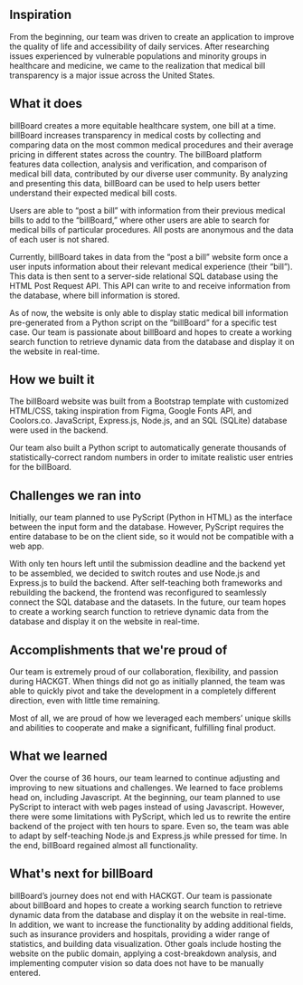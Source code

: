 ## Inspiration
From the beginning, our team was driven to create an application to improve the quality of life and accessibility of daily services. After researching issues experienced by vulnerable populations and minority groups in healthcare and medicine, we came to the realization that medical bill transparency is a major issue across the United States.

## What it does
billBoard creates a more equitable healthcare system, one bill at a time. billBoard increases transparency in medical costs by collecting and comparing data on the most common medical procedures and their average pricing in different states across the country. The billBoard platform features data collection, analysis and verification, and comparison of medical bill data, contributed by our diverse user community. By analyzing and presenting this data, billBoard can be used to help users better understand their expected medical bill costs.

Users are able to “post a bill” with information from their previous medical bills to add to the “billBoard,” where other users are able to search for medical bills of particular procedures. All posts are anonymous and the data of each user is not shared.

Currently, billBoard takes in data from the “post a bill” website form once a user inputs information about their relevant medical experience (their “bill”). This data is then sent to a server-side relational SQL database using the HTML Post Request API. This API can write to and receive information from the database, where bill information is stored. 

As of now, the website is only able to display static medical bill information pre-generated from a Python script on the “billBoard” for a specific test case. Our team is passionate about billBoard and hopes to create a working search function to retrieve dynamic data from the database and display it on the website in real-time.

## How we built it
The billBoard website was built from a Bootstrap template with customized HTML/CSS, taking inspiration from Figma, Google Fonts API, and Coolors.co. JavaScript, Express.js, Node.js, and an SQL (SQLite) database were used in the backend. 

Our team also built a Python script to automatically generate thousands of statistically-correct random numbers in order to imitate realistic user entries for the billBoard.

## Challenges we ran into
Initially, our team planned to use PyScript (Python in HTML) as the interface between the input form and the database. However, PyScript requires the entire database to be on the client side, so it would not be compatible with a web app.

With only ten hours left until the submission deadline and the backend yet to be assembled, we decided to switch routes and use Node.js and Express.js to build the backend. After self-teaching both frameworks and rebuilding the backend, the frontend was reconfigured to seamlessly connect the SQL database and the datasets. In the future, our team hopes to create a working search function to retrieve dynamic data from the database and display it on the website in real-time.

## Accomplishments that we're proud of
Our team is extremely proud of our collaboration, flexibility, and passion during HACKGT. When  things did not go as initially planned, the team was able to quickly pivot and take the development in a completely different direction, even with little time remaining.

Most of all, we are proud of how we leveraged each members’ unique skills and abilities to cooperate and make a significant, fulfilling final product.

## What we learned
Over the course of 36 hours, our team learned to continue adjusting and improving to new situations and challenges. We learned to face problems head on, including Javascript.  At the beginning, our team planned to use PyScript to interact with web pages instead of using Javascript. However, there were some limitations with PyScript, which led us to rewrite the entire backend of the project with ten hours to spare. Even so, the team was able to adapt by self-teaching Node.js and Express.js while pressed for time. In the end, billBoard regained almost all functionality.

## What's next for billBoard
billBoard’s journey does not end with HACKGT. Our team is passionate about billBoard and hopes to create a working search function to retrieve dynamic data from the database and display it on the website in real-time. In addition, we want to increase the functionality by adding additional fields, such as insurance providers and hospitals, providing a wider range of statistics, and building data visualization. Other goals include hosting the website on the public domain, applying a cost-breakdown analysis, and implementing computer vision so data does not have to be manually entered.
